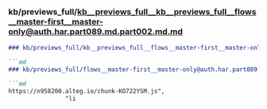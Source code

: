 ### kb/previews_full/kb__previews_full__kb__previews_full__flows__master-first__master-only@auth.har.part089.md.part002.md.md

```md
### kb/previews_full/kb__previews_full__flows__master-first__master-only@auth.har.part089.md.part002.md

```md
### kb/previews_full/flows__master-first__master-only@auth.har.part089.md (part 002)

```md
https://n958200.alteg.io/chunk-KO722YSM.js",
                "li
```

```

```

```
